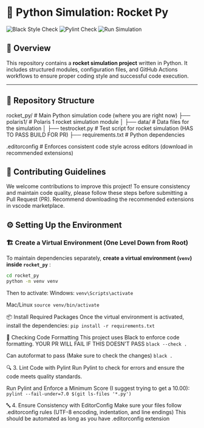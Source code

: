 # 🚀 Python Simulation: Rocket Py


![Black Style Check](https://github.com/Five-Dynamics/rocket-flight-sim/actions/workflows/python-black-style-enforce.yaml/badge.svg) ![Pylint Check](https://github.com/Five-Dynamics/rocket-flight-sim/actions/workflows/pylint-check.yaml/badge.svg) ![Run Simulation](https://github.com/Five-Dynamics/rocket-flight-sim/actions/workflows/python-test-build.yaml/badge.svg)

## 📌 Overview
This repository contains a **rocket simulation project** written in Python. It includes structured modules, configuration files, and GitHub Actions workflows to ensure proper coding style and successful code execution.

---

## 📂 **Repository Structure**
rocket_py/ # Main Python simulation code (where you are right now)
 ├── polaris1/ # Polaris 1 rocket simulation module │ ├── data/ # Data files for the simulation │
 ├── testrocket.py # Test script for rocket simulation (HAS TO PASS BUILD FOR PR)
 ├── requirements.txt # Python dependencies

.editorconfig # Enforces consistent code style across editors (download in recommended extensions)


## 🤝 Contributing Guidelines

We welcome contributions to improve this project! To ensure consistency and maintain code quality, please follow these steps before submitting a Pull Request (PR). Recommend downloading the recommended extensions in vscode marketplace.

## ⚙️ **Setting Up the Environment**
### 🏗️ **Create a Virtual Environment (One Level Down from Root)**
To maintain dependencies separately, **create a virtual environment (`venv`) inside `rocket_py`** :
```sh
cd rocket_py
python -m venv venv
```
Then to activate:
Windows:
`venv\Scripts\activate`

Mac/Linux
`source venv/bin/activate`

📦 Install Required Packages
Once the virtual environment is activated, install the dependencies:
`pip install -r requirements.txt`

🎨 Checking Code Formatting
This project uses Black to enforce code formatting. YOUR PR WILL FAIL IF THIS DOESN'T PASS
`black --check .`

Can autoformat to pass (Make sure to check the changes)
`black .`

🔍 3. Lint Code with Pylint
Run Pylint to check for errors and ensure the code meets quality standards.

Run Pylint and Enforce a Minimum Score (I suggest trying to get a 10.00):
`pylint --fail-under=7.0 $(git ls-files '*.py')`

🔤 4. Ensure Consistency with EditorConfig
Make sure your files follow .editorconfig rules (UTF-8 encoding, indentation, and line endings)
This should be automated as long as you have .editorconfig extension
